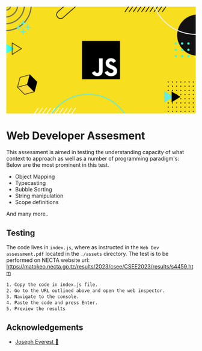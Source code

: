 ![Javascript](https://github.com/alexthecurator/st-jude-web-assessment/blob/main/assets/javascript-wallpaper.jpg)

# Web Developer Assesment

This assessment is aimed in testing the understanding capacity of what context to approach as well as a number of programming paradigm's: Below are the most prominent in this test.

- Object Mapping
- Typecasting
- Bubble Sorting
- String manipulation
- Scope definitions

And many more..

## Testing

The code lives in `index.js`, where as instructed in the `Web Dev assessment.pdf` located in the `./assets` directory. The test is to be performed on NECTA website url: https://matokeo.necta.go.tz/results/2023/csee/CSEE2023/results/s4459.htm

    1. Copy the code in index.js file.
    2. Go to the URL outlined above and open the web inspector.
    3. Navigate to the console.
    4. Paste the code and press Enter.
    5. Preview the results

## Acknowledgements

- [Joseph Everest 🚀](https://gist.github.com/JoeEverest/4e63c5a823828153055f3e57a30b56c2)
